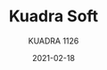 ---
designer: "Pedrali R&D"
description: "A%20very%20simple%20and%20iconic%20sheel%20and%20an%20innovative%20curved%20backrest%20make%20Kuadra%20collection%20comfortable%20and%20versatile.%20Barstool%20with%20upholstered%20shell%20in%20fabric%20or%20simil%20leather%20and%20square%20section%20steel%20tube%20frame%2020x20%20mm.%20Seat%20height%20820%20mm."
image_primary: "img/Kuadra_1126_01_zoom.jpg"
image_secondary: "img/Kuadra_1126_02_zoom.jpg"
manufacturer: "Pedrali"
href: "https://www.pedrali.it/en/products/catalog/Stool-KUADRA-1126/"
subtitle: "KUADRA 1126"
tags: 
  - "Pedrali"
  - "stools"
title: "Kuadra Soft"
category: "stools"
slug: "/manufacturers/pedrali/stools/pedrali-r-d-kuadra-soft"
date: "2021-02-18"
---